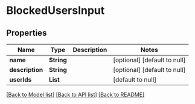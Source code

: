 # BlockedUsersInput

## Properties

| Name            | Type       | Description | Notes                        |
| --------------- | ---------- | ----------- | ---------------------------- |
| **name**        | **String** |             | [optional] [default to null] |
| **description** | **String** |             | [optional] [default to null] |
| **userIds**     | **List**   |             | [default to null]            |

[[Back to Model list]](../README.md#documentation-for-models) [[Back to API list]](../README.md#documentation-for-api-endpoints) [[Back to README]](../README.md)

